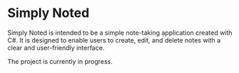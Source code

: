# Simply Noted
Simply Noted is intended to be a simple note-taking application created with C#. It is designed to enable users to create, edit, and delete notes with a clear and user-friendly interface.

The project is currently in progress.